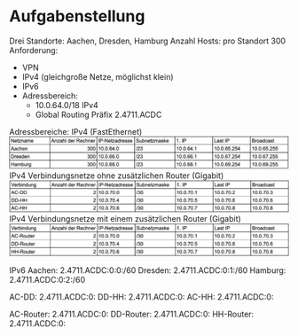 # Aufgabenstellung
Drei Standorte: Aachen, Dresden, Hamburg
Anzahl Hosts: pro Standort 300
Anforderung: 
- VPN
- IPv4 (gleichgroße Netze, möglichst klein)
- IPv6
- Adressbereich: 
    - 10.0.64.0/18 IPv4
    - Global Routing Präfix 2.4711.ACDC

Adressbereiche:
IPv4 (FastEthernet)
![image](./Subnetz.png "Subnetz")
IPv4 Verbindungsnetze ohne zusätzlichen Router (Gigabit)
![image](./Subnetz2.png "Subnetz")
IPv4 Verbindungsnetze mit einem zusätzlichen Router (Gigabit)
![image](./Subnetz3.png "Subnetz")

IPv6
Aachen: 2.4711.ACDC:0:0:/60
Dresden: 2.4711.ACDC:0:1:/60
Hamburg: 2.4711.ACDC:0:2:/60

AC-DD: 2.4711.ACDC:0:
DD-HH: 2.4711.ACDC:0:
AC-HH: 2.4711.ACDC:0:

AC-Router: 2.4711.ACDC:0:
DD-Router: 2.4711.ACDC:0:
HH-Router: 2.4711.ACDC:0:











